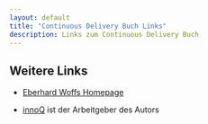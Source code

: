 ```yaml
---
layout: default
title: "Continuous Delivery Buch Links"
description: Links zum Continuous Delivery Buch
---
```


Weitere Links
---

* [Eberhard Woffs Homepage](http://ewolff.com)

* [innoQ](http://innoq.com) ist der Arbeitgeber des Autors
